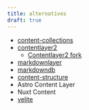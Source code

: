```yaml
---
title: alternatives
draft: true
---
```


- [content-collections](https://www.content-collections.dev/)
- [contentlayer2](https://github.com/timlrx/contentlayer2)
  - [Contentlayer2 fork](https://github.com/contentlayerdev/contentlayer/issues/429#issuecomment-2030339798)
- [markdownlayer](https://github.com/mburumaxwell/markdownlayer)
- [markdowndb](https://github.com/datopian/markdowndb)
- [content-structure](https://github.com/MicroWebStacks/content-structure)
- Astro Content Layer
- Nuxt Content
- [velite](https://github.com/zce/velite)
